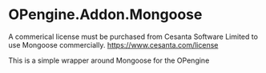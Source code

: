 # OPengine.Addon.Mongoose

A commerical license must be purchased from Cesanta Software Limited to use Mongoose commercially.
https://www.cesanta.com/license

This is a simple wrapper around Mongoose for the OPengine
